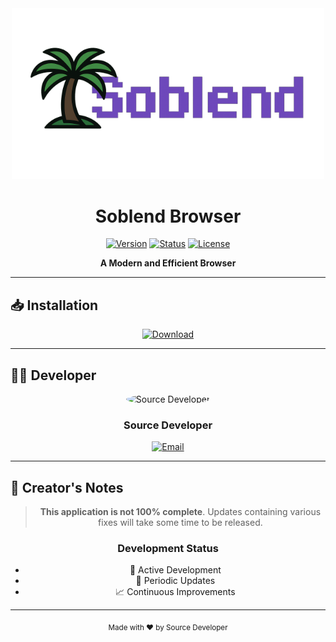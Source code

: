 <div align="center">
  <img src="https://github.com/sourcdev/soblend-navegador/blob/main/presen.png?raw=true" alt="Soblend Browser Logo" width="500"/>
  
  # Soblend Browser

  [![Version](https://img.shields.io/badge/version-1.0.0-blue.svg?style=for-the-badge)](https://github.com/sourcdev/soblend-navegador)
  [![Status](https://img.shields.io/badge/status-in%20development-yellow.svg?style=for-the-badge)](https://github.com/sourcdev/soblend-navegador)
  [![License](https://img.shields.io/badge/license-MIT-green.svg?style=for-the-badge)](https://github.com/sourcdev/soblend-navegador)

  <p align="center">
    <strong>A Modern and Efficient Browser</strong>
  </p>
</div>

---

## 📥 Installation

<div align="center">
  
  [![Download](https://img.shields.io/badge/DOWNLOAD-Get%20It%20Now-brightgreen?style=for-the-badge&logo=download)](https://github.com/sourcdev/soblend-navegador/releases/latest)
  
</div>

---

## 👨‍💻 Developer

<div align="center">
  <img src="https://avatars.githubusercontent.com/sourcdev" alt="Source Developer" width="100" style="border-radius: 50%"/>
  
  ### Source Developer
  
  [![Email](https://img.shields.io/badge/Email-sourcdevs%40outlook.com-blue?style=flat-square&logo=microsoft-outlook)](mailto:sourcdevs@outlook.com)
</div>

---

## 📝 Creator's Notes

<div align="center">
  
  > **This application is not 100% complete**. Updates containing various fixes will take some time to be released.
  
  ### Development Status
  
  - 🚧 Active Development
  - 🔄 Periodic Updates
  - 📈 Continuous Improvements
  
</div>

---

<div align="center">
  <sub>Made with ❤️ by Source Developer</sub>
</div>
